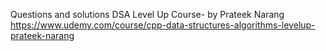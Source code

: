 Questions and solutions
DSA Level Up Course- by Prateek Narang
https://www.udemy.com/course/cpp-data-structures-algorithms-levelup-prateek-narang
